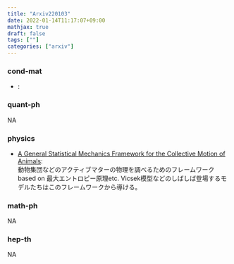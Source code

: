 ```yaml
---
title: "Arxiv220103"
date: 2022-01-14T11:17:07+09:00
mathjax: true
draft: false
tags: [""]
categories: ["arxiv"]
---
```

### cond-mat
- []():  



### quant-ph
NA


### physics
- [A General Statistical Mechanics Framework for the Collective Motion of Animals](https://arxiv.org/abs/2112.15560):  
動物集団などのアクティブマターの物理を調べるためのフレームワークbased on 最大エントロピー原理etc.
Vicsek模型などのしばしば登場するモデルたちはこのフレームワークから導ける。


### math-ph
NA


### hep-th
NA
